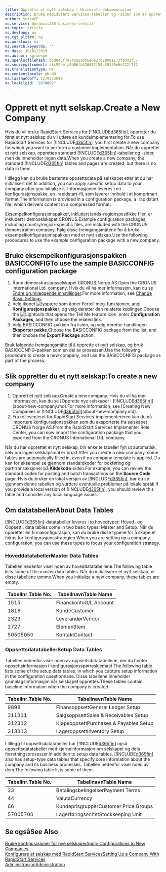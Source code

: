 ```yaml
---
title: Opprette et nytt selskap | Microsoft-dokumentasjon
description: Bruke RapidStart Services-tabeller og -sider som er opprettet, uten at det finnes data for dem.
author: SorenGP
ms.service: dynamics365-business-central
ms.topic: article
ms.devlang: na
ms.tgt_pltfrm: na
ms.workload: na
ms.search.keywords: ''
ms.date: 10/01/2019
ms.author: sgroespe
ms.openlocfilehash: bbd845f7974ce2d0b6ade27d290e1173fad42f37
ms.sourcegitcommit: cfc92eefa8b06fb426482f54e393f0e6e222f712
ms.translationtype: HT
ms.contentlocale: nb-NO
ms.lasthandoff: 12/03/2019
ms.locfileid: "2878892"
---
```

# <a name="create-a-new-company"></a><span data-ttu-id="a8f12-103">Opprett et nytt selskap.</span><span class="sxs-lookup"><span data-stu-id="a8f12-103">Create a New Company</span></span>
<span data-ttu-id="a8f12-104">Hvis du vil bruke RapidStart Services for [!INCLUDE[d365fin](includes/d365fin_md.md)], oppretter du først et nytt selskap du vil utføre en kundeimplementering for.</span><span class="sxs-lookup"><span data-stu-id="a8f12-104">To use RapidStart Services for [!INCLUDE[d365fin](includes/d365fin_md.md)], you first create a new company for which you want to perform a customer implementation.</span></span> <span data-ttu-id="a8f12-105">Når du oppretter et nytt selskap, opprettes standard [!INCLUDE[d365fin](includes/d365fin_md.md)]-tabeller og -sider, men de inneholder ingen data.</span><span class="sxs-lookup"><span data-stu-id="a8f12-105">When you create a new company, the standard [!INCLUDE[d365fin](includes/d365fin_md.md)] tables and pages are created, but there is no data in them.</span></span>

<span data-ttu-id="a8f12-106">I tillegg kan du bruke bestemte oppsettsdata på selskapet etter at du har initialisert det.</span><span class="sxs-lookup"><span data-stu-id="a8f12-106">In addition, you can apply specific setup data to your company after you initialize it.</span></span> <span data-ttu-id="a8f12-107">Informasjonen leveres i en konfigurasjonspakke, en .rapidstart-fil, som leverer innhold i et komprimert format.</span><span class="sxs-lookup"><span data-stu-id="a8f12-107">The information is provided in a configuration package, a .rapidstart file, which delivers content in a compressed format.</span></span>  

<span data-ttu-id="a8f12-108">Eksempelkonfigurasjonspakker, inkludert lands-regionspesifikke filer, er inkludert i demoselskapet CRONUS.</span><span class="sxs-lookup"><span data-stu-id="a8f12-108">Example configuration packages, including country/region-specific files, are included with the CRONUS demonstration company.</span></span> <span data-ttu-id="a8f12-109">Følg disse fremgangsmåtene for å bruke eksempelkonfigurasjonspakken med et nytt selskap.</span><span class="sxs-lookup"><span data-stu-id="a8f12-109">Use the following procedures to use the example configuration package with a new company.</span></span>  

## <a name="to-use-the-sample-basicconfig-configuration-package"></a><span data-ttu-id="a8f12-110">Bruke eksempelkonfigurasjonspakken BASICCONFIG</span><span class="sxs-lookup"><span data-stu-id="a8f12-110">To use the sample BASICCONFIG configuration package</span></span>  
1. <span data-ttu-id="a8f12-111">Åpne demonstrasjonsselskapet CRONUS Norge AS.</span><span class="sxs-lookup"><span data-stu-id="a8f12-111">Open the CRONUS International Ltd. company.</span></span> <span data-ttu-id="a8f12-112">Hvis du vil ha mer informasjon, kan du se [Endre grunnleggende innstillinger](ui-change-basic-settings.md).</span><span class="sxs-lookup"><span data-stu-id="a8f12-112">For more information, see [Change Basic Settings](ui-change-basic-settings.md).</span></span>
2. <span data-ttu-id="a8f12-113">Velg ikonet ![lyspære som åpner Fortell meg-funksjonen](media/ui-search/search_small.png "Fortell hva du vil gjøre"), angi **Konfigurasjonspakker**, og velg deretter den relaterte koblingen.</span><span class="sxs-lookup"><span data-stu-id="a8f12-113">Choose the ![Lightbulb that opens the Tell Me feature](media/ui-search/search_small.png "Tell me what you want to do") icon, enter **Configuration Packages**, and then choose the related link.</span></span>  
3. <span data-ttu-id="a8f12-114">Velg BASICCONFIG-pakken fra listen, og velg deretter handlingen **Eksporter pakke**.</span><span class="sxs-lookup"><span data-stu-id="a8f12-114">Choose the BASICCONFIG package from the list, and then choose the **Export Package** action.</span></span>  

<span data-ttu-id="a8f12-115">Bruk følgende fremgangsmåte til å opprette et nytt selskap, og bruk BASICCONFIG-pakken som en del av prosessen.</span><span class="sxs-lookup"><span data-stu-id="a8f12-115">Use the following procedure to create a new company, and use the BASICCONFIG package as part of the process.</span></span>  

## <a name="to-create-a-new-company"></a><span data-ttu-id="a8f12-116">Slik oppretter du et nytt selskap:</span><span class="sxs-lookup"><span data-stu-id="a8f12-116">To create a new company</span></span>  
1. <span data-ttu-id="a8f12-117">Opprett et nytt selskap.</span><span class="sxs-lookup"><span data-stu-id="a8f12-117">Create a new company.</span></span> <span data-ttu-id="a8f12-118">Hvis du vil ha mer informasjon, kan du se [Opprette nye selskaper i [!INCLUDE[d365fin](includes/d365fin_md.md)]](about-new-company.md).</span><span class="sxs-lookup"><span data-stu-id="a8f12-118">For more information, see [Creating New Companies in [!INCLUDE[d365fin](includes/d365fin_md.md)]](about-new-company.md).</span></span>
2. <span data-ttu-id="a8f12-119">Fra rollesenteret for RapidStart Services-implementereren kan du nå importere konfigurasjonspakken som du eksporterte fra selskapet CRONUS Norge AS.</span><span class="sxs-lookup"><span data-stu-id="a8f12-119">From the RapidStart Services Implementer Role Center, you can now import the configuration package that you exported from the CRONUS International Ltd. company.</span></span>

<span data-ttu-id="a8f12-120">Når du har opprettet et nytt selskap, blir enkelte tabeller fylt ut automatisk, selv om ingen selskapsmal er brukt.</span><span class="sxs-lookup"><span data-stu-id="a8f12-120">After you create a new company, some tables are automatically filled in, even if no company template is applied.</span></span> <span data-ttu-id="a8f12-121">Du kan for eksempel se gjennom standardkoder for bokføring og partitransaksjoner på **Kildekode**-siden.</span><span class="sxs-lookup"><span data-stu-id="a8f12-121">For example, you can review the standard codes for posting and batch transactions on the **Source Code** page.</span></span> <span data-ttu-id="a8f12-122">Hvis du bruker en lokal versjon av [!INCLUDE[d365fin](includes/d365fin_md.md)], bør du se gjennom denne tabellen og vurdere eventuelle problemer på lokale språk.</span><span class="sxs-lookup"><span data-stu-id="a8f12-122">If you provide a local version of [!INCLUDE[d365fin](includes/d365fin_md.md)], you should review this table and consider any local language issues.</span></span>

## <a name="about-data-tables"></a><span data-ttu-id="a8f12-123">Om datatabeller</span><span class="sxs-lookup"><span data-stu-id="a8f12-123">About Data Tables</span></span>
[!INCLUDE[d365fin](includes/d365fin_md.md)]<span data-ttu-id="a8f12-124">-datatabeller leveres i to hovedtyper: Hoved- og Oppsett.</span><span class="sxs-lookup"><span data-stu-id="a8f12-124">, data tables come in two basic types: Master and Setup.</span></span> <span data-ttu-id="a8f12-125">Når du oppretter en firmakonfigurasjon, kan du bruke disse typene for å skape et fokus for konfigurasjonsstrategien.</span><span class="sxs-lookup"><span data-stu-id="a8f12-125">When you are setting up a company configuration, you can use these types to focus your configuration strategy.</span></span>  

### <a name="master-data-tables"></a><span data-ttu-id="a8f12-126">Hoveddatatabeller</span><span class="sxs-lookup"><span data-stu-id="a8f12-126">Master Data Tables</span></span>  
<span data-ttu-id="a8f12-127">Tabellen nedenfor viser noen av hoveddatatabellene.</span><span class="sxs-lookup"><span data-stu-id="a8f12-127">The following table lists some of the master data tables.</span></span> <span data-ttu-id="a8f12-128">Når du initialiserer et nytt selskap, er disse tabellene tomme.</span><span class="sxs-lookup"><span data-stu-id="a8f12-128">When you initialize a new company, these tables are empty.</span></span>  

|<span data-ttu-id="a8f12-129">Tabellnr.</span><span class="sxs-lookup"><span data-stu-id="a8f12-129">Table No.</span></span>|<span data-ttu-id="a8f12-130">Tabellnavn</span><span class="sxs-lookup"><span data-stu-id="a8f12-130">Table Name</span></span>|  
|-------------------|--------------------|  
|<span data-ttu-id="a8f12-131">15</span><span class="sxs-lookup"><span data-stu-id="a8f12-131">15</span></span>|<span data-ttu-id="a8f12-132">Finanskonto</span><span class="sxs-lookup"><span data-stu-id="a8f12-132">G/L Account</span></span>|  
|<span data-ttu-id="a8f12-133">18</span><span class="sxs-lookup"><span data-stu-id="a8f12-133">18</span></span>|<span data-ttu-id="a8f12-134">Kunde</span><span class="sxs-lookup"><span data-stu-id="a8f12-134">Customer</span></span>|  
|<span data-ttu-id="a8f12-135">23</span><span class="sxs-lookup"><span data-stu-id="a8f12-135">23</span></span>|<span data-ttu-id="a8f12-136">Leverandør</span><span class="sxs-lookup"><span data-stu-id="a8f12-136">Vendor</span></span>|  
|<span data-ttu-id="a8f12-137">27</span><span class="sxs-lookup"><span data-stu-id="a8f12-137">27</span></span>|<span data-ttu-id="a8f12-138">Element</span><span class="sxs-lookup"><span data-stu-id="a8f12-138">Item</span></span>|  
|<span data-ttu-id="a8f12-139">5050</span><span class="sxs-lookup"><span data-stu-id="a8f12-139">5050</span></span>|<span data-ttu-id="a8f12-140">Kontakt</span><span class="sxs-lookup"><span data-stu-id="a8f12-140">Contact</span></span>|  

### <a name="setup-data-tables"></a><span data-ttu-id="a8f12-141">Oppsettsdatatabeller</span><span class="sxs-lookup"><span data-stu-id="a8f12-141">Setup Data Tables</span></span>  
<span data-ttu-id="a8f12-142">Tabellen nedenfor viser noen av oppsettsdatatabellene, der du henter oppsettsinformasjon i konfigurasjonsspørreskjemaet.</span><span class="sxs-lookup"><span data-stu-id="a8f12-142">The following table lists some of the setup data tables, in which you capture setup information in the configuration questionnaire.</span></span> <span data-ttu-id="a8f12-143">Disse tabellene inneholder grunnlagsinformasjon når selskapet opprettes.</span><span class="sxs-lookup"><span data-stu-id="a8f12-143">These tables contain baseline information when the company is created.</span></span>  

|<span data-ttu-id="a8f12-144">Tabellnr.</span><span class="sxs-lookup"><span data-stu-id="a8f12-144">Table No.</span></span>|<span data-ttu-id="a8f12-145">Tabellnavn</span><span class="sxs-lookup"><span data-stu-id="a8f12-145">Table Name</span></span>|  
|-------------------|--------------------|  
|<span data-ttu-id="a8f12-146">98</span><span class="sxs-lookup"><span data-stu-id="a8f12-146">98</span></span>|<span data-ttu-id="a8f12-147">Finansoppsett</span><span class="sxs-lookup"><span data-stu-id="a8f12-147">General Ledger Setup</span></span>|  
|<span data-ttu-id="a8f12-148">311</span><span class="sxs-lookup"><span data-stu-id="a8f12-148">311</span></span>|<span data-ttu-id="a8f12-149">Salgsoppsett</span><span class="sxs-lookup"><span data-stu-id="a8f12-149">Sales & Receivables Setup</span></span>|  
|<span data-ttu-id="a8f12-150">312</span><span class="sxs-lookup"><span data-stu-id="a8f12-150">312</span></span>|<span data-ttu-id="a8f12-151">Kjøpsoppsett</span><span class="sxs-lookup"><span data-stu-id="a8f12-151">Purchases & Payables Setup</span></span>|  
|<span data-ttu-id="a8f12-152">313</span><span class="sxs-lookup"><span data-stu-id="a8f12-152">313</span></span>|<span data-ttu-id="a8f12-153">Lageroppsett</span><span class="sxs-lookup"><span data-stu-id="a8f12-153">Inventory Setup</span></span>|  

<span data-ttu-id="a8f12-154">I tillegg til oppsettsdatatabeller har [!INCLUDE[d365fin](includes/d365fin_md.md)] også oppsettsdatatabeller med kjerneinformasjon om selskapet og dets forretningsprosesser.</span><span class="sxs-lookup"><span data-stu-id="a8f12-154">In addition to setup data tables, [!INCLUDE[d365fin](includes/d365fin_md.md)] also has setup-type data tables that specify core information about the company and its business processes.</span></span> <span data-ttu-id="a8f12-155">Tabellen nedenfor viser noen av dem.</span><span class="sxs-lookup"><span data-stu-id="a8f12-155">The following table lists some of them.</span></span>  

|<span data-ttu-id="a8f12-156">Tabellnr.</span><span class="sxs-lookup"><span data-stu-id="a8f12-156">Table No.</span></span>|<span data-ttu-id="a8f12-157">Tabellnavn</span><span class="sxs-lookup"><span data-stu-id="a8f12-157">Table Name</span></span>|  
|-------------------|--------------------|  
|<span data-ttu-id="a8f12-158">3</span><span class="sxs-lookup"><span data-stu-id="a8f12-158">3</span></span>|<span data-ttu-id="a8f12-159">Betalingsbetingelser</span><span class="sxs-lookup"><span data-stu-id="a8f12-159">Payment Terms</span></span>|  
|<span data-ttu-id="a8f12-160">4</span><span class="sxs-lookup"><span data-stu-id="a8f12-160">4</span></span>|<span data-ttu-id="a8f12-161">Valuta</span><span class="sxs-lookup"><span data-stu-id="a8f12-161">Currency</span></span>|  
|<span data-ttu-id="a8f12-162">6</span><span class="sxs-lookup"><span data-stu-id="a8f12-162">6</span></span>|<span data-ttu-id="a8f12-163">Kundeprisgrupper</span><span class="sxs-lookup"><span data-stu-id="a8f12-163">Customer Price Groups</span></span>|  
|<span data-ttu-id="a8f12-164">5700</span><span class="sxs-lookup"><span data-stu-id="a8f12-164">5700</span></span>|<span data-ttu-id="a8f12-165">Lagerføringsenhet</span><span class="sxs-lookup"><span data-stu-id="a8f12-165">Stockkeeping Unit</span></span>|

  

## <a name="see-also"></a><span data-ttu-id="a8f12-166">Se også</span><span class="sxs-lookup"><span data-stu-id="a8f12-166">See Also</span></span>  
[<span data-ttu-id="a8f12-167">Bruke konfigurasjoner for nye selskaper</span><span class="sxs-lookup"><span data-stu-id="a8f12-167">Apply Configurations to New Companies</span></span>](admin-apply-configuration-to-new-companies.md)  
[<span data-ttu-id="a8f12-168">Konfigurere et selskap med RapidStart Services</span><span class="sxs-lookup"><span data-stu-id="a8f12-168">Setting Up a Company With RapidStart Services</span></span>](admin-set-up-a-company-with-rapidstart.md)  
[<span data-ttu-id="a8f12-169">Administrasjon</span><span class="sxs-lookup"><span data-stu-id="a8f12-169">Administration</span></span>](admin-setup-and-administration.md)
